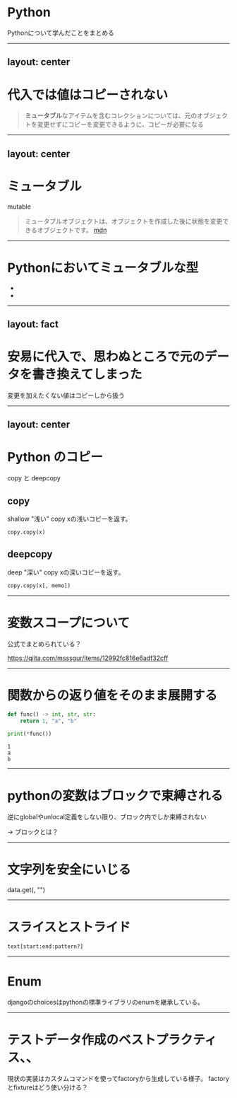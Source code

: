 # Python
Pythonについて学んだことをまとめる

---
layout: center
---

# 代入では値はコピーされない
>**ミュータブル**なアイテムを含むコレクションについては、元のオブジェクトを変更せずにコピーを変更できるように、コピーが必要になる

---
layout: center
---

# ミュータブル
mutable

>ミュータブルオブジェクトは、オブジェクトを作成した後に状態を変更できるオブジェクトです。 [mdn](https://developer.mozilla.org/ja/docs/Glossary/Mutable)

---

# Pythonにおいてミュータブルな型

- 
- 



---
layout: fact
---

# 安易に代入で、思わぬところで元のデータを書き換えてしまった
変更を加えたくない値はコピーしから扱う

---
layout: center
---

# Python のコピー
copy と deepcopy

## copy
shallow "浅い" copy
xの浅いコピーを返す。
```python
copy.copy(x)
```

## deepcopy
deep "深い" copy
xの深いコピーを返す。
```python
copy.copy(x[, memo])
```

---

# 変数スコープについて
公式でまとめられている？

https://qiita.com/msssgur/items/12992fc816e6adf32cff

---

# 関数からの返り値をそのまま展開する

```python
def func() -> int, str, str:
    return 1, "a", "b"

print(*func())
```

```shell
1
a
b
```

---

# pythonの変数はブロックで束縛される
逆にglobalやunlocal定義をしない限り、ブロック内でしか束縛されない

-> ブロックとは？

---

# 文字列を安全にいじる

data.get(, "")

---

# スライスとストライド

```python
text[start:end:pattern?]
```

---

# Enum
djangoのchoicesはpythonの標準ライブラリのenumを継承している。

---

# テストデータ作成のベストプラクティス、、
現状の実装はカスタムコマンドを使ってfactoryから生成している様子。
factoryとfixtureはどう使い分ける？

　